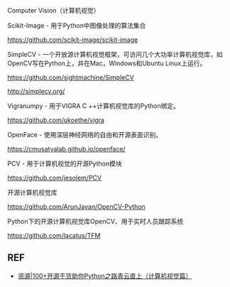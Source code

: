 Computer Vision（计算机视觉）

Scikit-Image - 用于Python中图像处理的算法集合

https://github.com/scikit-image/scikit-image



SimpleCV - 一个开放源计算机视觉框架，可访问几个大功率计算机视觉库，如OpenCV写在Python上，并在Mac，Windows和Ubuntu Linux上运行。

https://github.com/sightmachine/SimpleCV

http://simplecv.org/



Vigranumpy - 用于VIGRA C ++计算机视觉库的Python绑定。

https://github.com/ukoethe/vigra



OpenFace - 使用深层神经网络的自由和开源表面识别。

https://cmusatyalab.github.io/openface/



PCV - 用于计算机视觉的开源Python模块

https://github.com/jesolem/PCV



开源计算机视觉库

https://github.com/ArunJayan/OpenCV-Python



Python下的开源计算机视觉库OpenCV、用于实时人员跟踪系统

https://github.com/lacatus/TFM


## REF

- [资源|100+开源干货助你Python之路青云直上（计算机视觉篇）](http://www.sohu.com/a/129269253_642762)
